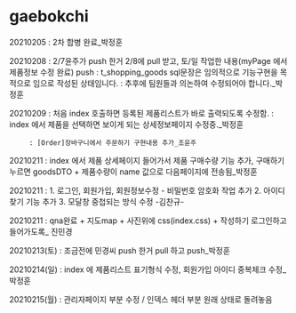 # gaebokchi

20210205 : 2차 합병 완료_박정훈

20210208 : 2/7윤주가 push 한거 2/8에 pull 받고, 토/일 작업한 내용(myPage 에서 제품정보 수정 완료) push
         : t_shopping_goods sql문장은 임의적으로 기능구현을 목적으로 임으로 작성된 상태임니다.
         : 추후에 팀원들과 의논하여 수정되어야 합니다._박정훈
         
20210209 : 처음 index 호출하면 등록된 제품리스트가 바로 출력되도록 수정함.
         : index 에서 제품을 선택하면 보이게 되는 상세정보페이지 수정중._박정훈
         
         : [Order]장바구니에서 주문하기 구현내용 추가_조윤주

20210211 : index 에서 제품 상세페이지 들어가서 제품 구매수량 기능 추가, 구매하기 누르면 goodsDTO + 제품수량이 name 값으로 다음페이지에 전송됨_박정훈

20210211 : 1. 로그인, 회원가입, 회원정보수정 - 비밀번호 암호화 작업 추가
           2. 아이디 찾기 기능 추가
           3. 모달창 중첩되는 방식 수정
            -김찬규-               
               
20210211 : qna완료 + 지도map + 사진위에 css(index.css) + 작성하기 로그인하고 들어가도록_ 진민경

20210213(토) : 조금전에 민경씨 push 한거 pull 하고 push_박정훈

20210214(일) : index 에 제품리스트 표기형식 수정, 회원가입 아이디 중복체크 수정_박정훈

20210215(월) : 관리자페이지 부분 수정 / 인덱스 헤더 부분 원래 상태로 돌려놓음
